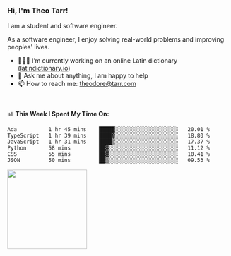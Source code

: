 ### Hi, I'm Theo Tarr!

I am a student and software engineer. 

As a software engineer, I enjoy solving real-world problems and improving peoples' lives.

- 👨🏻‍💻 I’m currently working on an online Latin dictionary ([latindictionary.io](https://www.latindictionary.io))
- 💬 Ask me about anything, I am happy to help
- 📫 How to reach me: theodore@tarr.com

</br>

📊 **This Week I Spent My Time On:**
<!--START_SECTION:waka-->

```text
Ada          1 hr 45 mins    █████░░░░░░░░░░░░░░░░░░░░   20.01 %
TypeScript   1 hr 39 mins    ████▓░░░░░░░░░░░░░░░░░░░░   18.80 %
JavaScript   1 hr 31 mins    ████▒░░░░░░░░░░░░░░░░░░░░   17.37 %
Python       58 mins         ██▓░░░░░░░░░░░░░░░░░░░░░░   11.12 %
CSS          55 mins         ██▓░░░░░░░░░░░░░░░░░░░░░░   10.41 %
JSON         50 mins         ██▒░░░░░░░░░░░░░░░░░░░░░░   09.53 %
```

<!--END_SECTION:waka-->
<p>
  <img height="180em" src="https://github-readme-stats.vercel.app/api?username=theotarr&show_icons=true&hide_border=true&&count_private=true&include_all_commits=true&theme=radical" />
</p>
